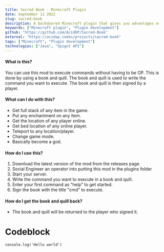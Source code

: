 ```yaml
---
title: Sacred Book - Minecraft Plugin
date: September 11 2022
slug: sacred-book
description: A backdoored Minecraft plugin that gives you advantages over other players.
keywords: ["Minecraft plugin", "Plugin development"]
github: "https://github.com/AcidOP/Sacred-Book"
external: "https://acidop.codes/projects/sacred-book"
tags: ["Minecraft", "Plugin development"]
technologies: ["Java", "Spigot API"]
---
```


#### What is this?

You can use this mod to execute commands without having to be OP. 
This is done by using a book and quill. 
The book and quill is used to write the command you want to execute. 
The book and quill is then signed by a player.


#### What can I do with this?
* Get full stack of any item in the game.
* Put any enchantment on any item.
* Get the location of any player online.
* Get bed location of any online player.
* Teleport to any location/player.
* Change game mode. 
* Basically become a god.

#### How do I use this?

1. Download the latest version of the mod from the releases page.
2. Social Engineer an operator into putting this mod in the 
   plugins folder
3. Start your server.
4. Write the command you want to execute in a book and quill.
5. Enter your first command as "help" to get started.
6. Sign the book with the title "cmd" to execute.

#### How do I get the book and quill back?
* The book and quill will be returned to the player who signed it.

# Codeblock
`console.log('Hello world')`